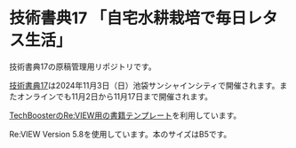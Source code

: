 # 技術書典17 「自宅水耕栽培で毎日レタス生活」

技術書典17の原稿管理用リポジトリです。

[技術書典17](https://techbookfest.org/event/tbf17)は2024年11月3日（日）池袋サンシャインシティで開催されます。またオンラインでも11月2日から11月17日まで開催されます。

[TechBoosterのRe:VIEW用の書籍テンプレート](https://github.com/TechBooster/ReVIEW-Template)を利用しています。

Re:VIEW Version 5.8を使用しています。本のサイズはB5です。